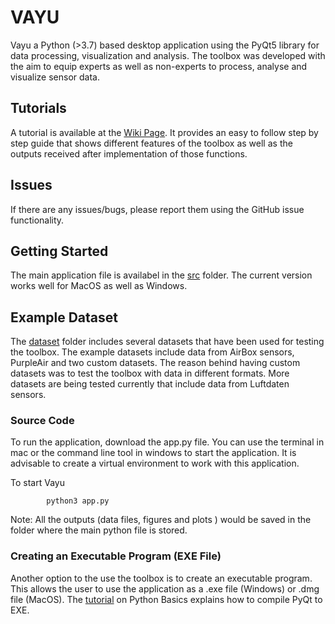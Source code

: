 # VAYU

Vayu a Python (>3.7) based desktop application using the PyQt5 library for data processing, visualization and analysis. The toolbox was developed with the aim to equip experts as well as non-experts to process, analyse and visualize sensor data.

## Tutorials
A tutorial is available at the [Wiki Page](https://github.com/sachit27/VAYU/wiki). It provides an easy to follow step by step guide that shows different features of the toolbox as well as the outputs received after implementation of those functions.

## Issues
If there are any issues/bugs, please  report them using the GitHub issue functionality.

## Getting Started
The main application file is availabel in the [src](https://github.com/sachit27/VAYU/tree/main/src) folder. The current version works well for MacOS as well as Windows.

## Example Dataset
The [dataset](https://github.com/sachit27/VAYU/tree/main/dataset) folder includes several datasets that have been used for testing the toolbox. The example datasets include data from AirBox sensors, PurpleAir and two custom datasets. The reason behind having custom datasets was to test the toolbox with data in different formats. More datasets are being tested currently that include data from Luftdaten sensors. 

### Source Code
To run the application, download the app.py file. You can use the terminal in mac or the command line tool in windows to start the application. It is advisable to create a virtual environment to work with this application.

To start Vayu

            python3 app.py
            
Note: All the outputs (data files, figures and plots ) would be saved in the folder where the main python file is stored.

### Creating an Executable Program (EXE File)
Another option to the use the toolbox is to create an executable program. This allows the user to use the application as a .exe file (Windows) or .dmg file (MacOS). The [tutorial](https://pythonbasics.org/compile-pyqt-to-exe/) on Python Basics explains how to compile PyQt to EXE.
